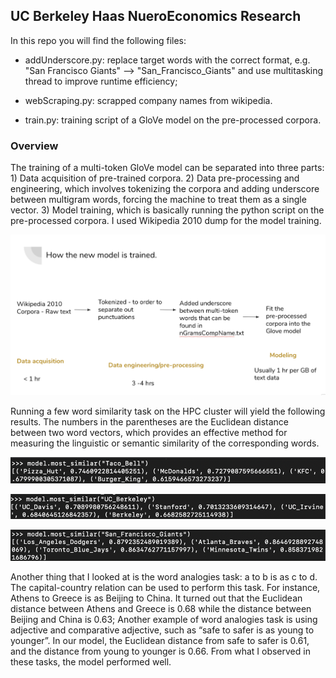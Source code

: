 ## UC Berkeley Haas NueroEconomics Research 

In this repo you will find the following files: 

- addUnderscore.py: replace target words with the correct format, e.g. "San Francisco Giants" --> "San_Francisco_Giants" and use multitasking thread to improve runtime efficiency;

- webScraping.py: scrapped company names from wikipedia. 

- train.py: training script of a GloVe model on the pre-processed corpora. 

### Overview 

The training of a multi-token GloVe model can be separated into three parts: 1) Data acquisition of pre-trained corpora. 2) Data pre-processing and engineering, which involves tokenizing the corpora and adding underscore between multigram words, forcing the machine to treat them as a single vector. 3) Model training, which is basically running the python script on the pre-processed corpora. I used Wikipedia 2010 dump for the model training.

![alt text](https://github.com/Katherine511/URAP_Research/blob/master/architecture.png)

Running a few word similarity task on the HPC cluster will yield the following results. The numbers in the parentheses are the Euclidean distance between two word vectors, which provides an effective method for measuring the linguistic or semantic similarity of the corresponding words. 

![alt text](https://github.com/Katherine511/URAP_Research/blob/master/test_result1.png)

![alt text](https://github.com/Katherine511/URAP_Research/blob/master/test_result2.png)

![alt text](https://github.com/Katherine511/URAP_Research/blob/master/test_result3.png)

Another thing that I looked at is the word analogies task: a to b is as c to d. The capital-country relation can be used to perform this task. For instance, Athens to Greece is as Beijing to China. It turned out that the Euclidean distance between Athens and Greece is 0.68 while the distance between Beijing and China is 0.63; Another example of word analogies task is using adjective and comparative adjective, such as “safe to safer is as young to younger”. In our model, the Euclidean distance from safe to safer is 0.61, and the distance from young to younger is 0.66. From what I observed in these tasks, the model performed well. 






